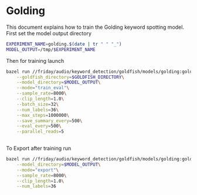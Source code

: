 
# Golding

This document explains how to train the Golding keyword spotting model. First set the
model output directory

```bash
EXPERIMENT_NAME=golding.$(date | tr " " "_")
MODEL_OUTPUT=/tmp/$EXPERIMENT_NAME
```

Then for training launch

```bash
bazel run //friday/audio/keyword_detection/goldfish/models/golding:golding --\
    --goldfish_directory=$GOLDFISH_DIRECTORY\
    --model_directory=$MODEL_OUTPUT\
    --mode="train_eval"\
    --sample_rate=8000\
    --clip_length=1.0\
    --batch_size=32\
    --num_labels=36\
    --max_steps=1000000\
    --save_summary_every=500\
    --eval_every=500\
    --parallel_reads=5
    
```

To Export after training run
```bash
bazel run //friday/audio/keyword_detection/goldfish/models/golding:golding --\
    --model_directory=$MODEL_OUTPUT\
    --mode="export"\
    --sample_rate=8000\
    --clip_length=1.0\
    --num_labels=36
    
```
